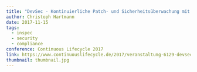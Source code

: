 ```yaml
---
title: "DevSec - Kontinuierliche Patch- und Sicherheitsüberwachung mit InSpec"
author: Christoph Hartmann
date: 2017-11-15
tags:
  - inspec
  - security
  - compliance
conference: Continuous Lifecycle 2017
link: https://www.continuouslifecycle.de/2017/veranstaltung-6129-devsec_-kontinuierliche-patch--und-sicherheits%25E3%25BCberwachung-mit-inspecce92.html?id=6129
thumbnail: thumbnail.jpg
---
```


<script async class="speakerdeck-embed" data-id="9a090b1963d84846a29fbadd46a6baba" data-ratio="1.77777777777778" src="//speakerdeck.com/assets/embed.js"></script>